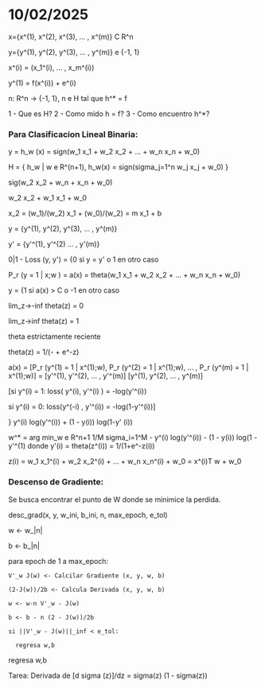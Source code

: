 # 10/02/2025

x={x^(1), x^(2), x^(3), ... , x^(m)} C R^n

y={y^(1), y^(2), y^(3), ... , y^(m)} e {-1, 1}

x^(i) = (x_1^(i), ... , x_m^(i))

y^(1) = f(x^(i)) + e^(i)

n: R^n -> {-1, 1}, n e H tal que h^* = f

1 - Que es H?
2 - Como mido h = f?
3 - Como encuentro h^*?

### Para Clasificacion Lineal Binaria:
y = h_w (x) = sign(w_1 x_1 + w_2 x_2 + ... + w_n x_n + w_0)

H = { h_w | w e R^(n+1), h_w(x) = sign(sigma_j=1^n w_j x_j + w_0) }

sig(w_2 x_2 + w_n + x_n + w_0)

w_2 x_2 + w_1 x_1 + w_0

x_2 = (w_1)/(w_2) x_1 + (w_0)/(w_2) = m x_1 + b

y = {y^(1), y^(2), y^(3), ... , y^(m)}

y' = {y'^(1), y'^(2) ... , y'(m)}

0|1 - Loss (y, y') = {0 si y = y' o 1 en otro caso

P_r (y = 1 | x;w ) = a(x) = theta(w_1 x_1 + w_2 x_2 + ... + w_n x_n + w_0)

y = {1 si a(x) > C o -1 en otro caso

lim_z->-inf theta(z) = 0

lim_z->inf theta(z) = 1

theta estrictamente reciente

theta(z) = 1/(- + e^-z)

a(x) = [P_r (y^(1) = 1 | x^(1);w), P_r (y^(2) = 1 | x^(1);w), ... , P_r (y^(m) = 1 | x^(1);w)] = [y'^(1), y'^(2), ... , y'^(m)] [y^(1), y^(2), ... , y^(m)]

[si y^(i) = 1:
  loss( y^(i), y'^(i) ) = -log(y'^(i))

si y^(i) = 0:
  loss(y^(-i) , y'^(i)) = -log(1-y'^(i))]

} y^(i) log(y'^(i)) + (1 - y(i)) log(1-y' (i))

w^* = arg min_w e R^n+1 1/M sigma_i=1^M - y^(i) log(y'^(i)) - (1 - y(i)) log(1 - y'^(1) donde y'(i) = theta(z^(i)) = 1/(1+e^-z(i))

z(i) = w_1 x_1^(i) + w_2 x_2^(i) + ... + w_n x_n^(i) + w_0 = x^(i)T w + w_0

### Descenso de Gradiente:

Se busca encontrar el punto de W donde se minimice la perdida.

desc_grad(x, y, w_ini, b_ini, n, max_epoch, e_tol)

  w <- w_|n|

  b <- b_|n|
  
  para epoch de 1 a max_epoch:
  
    V'_w J(w) <- Calcilar Gradiente (x, y, w, b)
    
    (2-J(w))/2b <- Calcula Derivada (x, y, w, b)
    
    w <- w-n V'_w - J(w)
    
    b <- b - n (2 - J(w))/2b
    
    si ||V'_w - J(w)||_inf < e_tol:
      
      regresa w,b
  
  regresa w,b

  Tarea: Derivada de [d sigma (z)]/dz = sigma(z) (1 - sigma(z))
